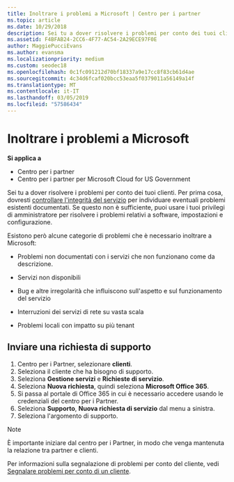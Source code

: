```yaml
---
title: Inoltrare i problemi a Microsoft | Centro per i partner
ms.topic: article
ms.date: 10/29/2018
description: Sei tu a dover risolvere i problemi per conto dei tuoi clienti. Tuttavia, esistono diverse categorie di problemi che è necessario passare a Microsoft di risolvere.
ms.assetid: F4BFAB24-2CC6-4F77-AC54-2A29ECE97F0E
author: MaggiePucciEvans
ms.author: evansma
ms.localizationpriority: medium
ms.custom: seodec18
ms.openlocfilehash: 0c1fc091212d70bf18337a9e17cc8f83cb61d4ae
ms.sourcegitcommit: 4c34d6fcaf020bcc53eaa5f0379011a56149a14f
ms.translationtype: MT
ms.contentlocale: it-IT
ms.lasthandoff: 03/05/2019
ms.locfileid: "57586434"
---
```

# <a name="escalate-problems-to-microsoft"></a>Inoltrare i problemi a Microsoft

**Si applica a**

-  Centro per i partner
-  Centro per i partner per Microsoft Cloud for US Government


Sei tu a dover risolvere i problemi per conto dei tuoi clienti. Per prima cosa, dovresti [controllare l'integrità del servizio](check-service-health.md) per individuare eventuali problemi esistenti documentati. Se questo non è sufficiente, puoi usare i tuoi privilegi di amministratore per risolvere i problemi relativi a software, impostazioni e configurazione.

Esistono però alcune categorie di problemi che è necessario inoltrare a Microsoft:

-   Problemi non documentati con i servizi che non funzionano come da descrizione.

-   Servizi non disponibili

-   Bug e altre irregolarità che influiscono sull'aspetto e sul funzionamento del servizio

-   Interruzioni dei servizi di rete su vasta scala

-   Problemi locali con impatto su più tenant

## <a name="submit-a-support-request"></a>Inviare una richiesta di supporto

1. Centro per i Partner, selezionare **clienti**.
2. Seleziona il cliente che ha bisogno di supporto.
3. Seleziona **Gestione servizi** e **Richieste di servizio**.
4. Seleziona **Nuova richiesta**, quindi seleziona **Microsoft Office 365**.
5. Si passa al portale di Office 365 in cui è necessario accedere usando le credenziali del centro per i Partner.
6. Seleziona **Supporto**, **Nuova richiesta di servizio** dal menu a sinistra.
7. Seleziona l'argomento di supporto.

>[!NOTE]
>È importante iniziare dal centro per i Partner, in modo che venga mantenuta la relazione tra partner e clienti. 


Per informazioni sulla segnalazione di problemi per conto del cliente, vedi [Segnalare problemi per conto di un cliente](report-problems-on-behalf-of-a-customer.md).

 

 



